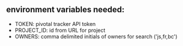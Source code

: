 ## environment variables needed:
 * TOKEN: pivotal tracker API token
 * PROJECT_ID: id from URL for project
 * OWNERS: comma delimited initials of owners for search ('js,fr,bc')
